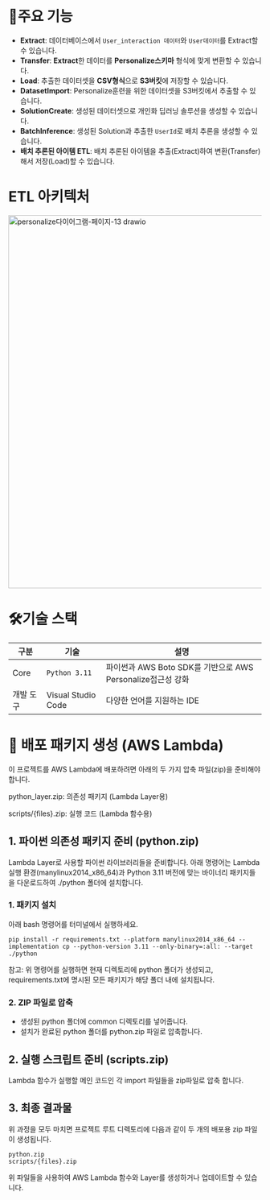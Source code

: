 # 🚏주요 기능
- **Extract**: 데이터베이스에서 `User_interaction 데이터`와 `User데이터`를 Extract할 수 있습니다.
- **Transfer**: **Extract**한 데이터를 **Personalize스키마** 형식에 맞게 변환할 수 있습니다.
- **Load**: 추출한 데이터셋을 **CSV형식**으로 **S3버킷**에 저장할 수 있습니다.
- **DatasetImport**: Personalize훈련을 위한 데이터셋을 S3버킷에서 추출할 수 있습니다.
- **SolutionCreate**: 생성된 데이터셋으로 개인화 딥러닝 솔루션을 생성할 수 있습니다.
- **BatchInference**: 생성된 Solution과 추출한 `UserId`로 배치 추론을 생성할 수 있습니다.
- **배치 추론된 아이템 ETL**: 배치 추론된 아이템을 추출(Extract)하여 변환(Transfer)해서 저장(Load)할 수 있습니다.

# ETL 아키텍처 
<img width="1371" height="741" alt="personalize다이어그램-페이지-13 drawio" src="https://github.com/user-attachments/assets/16ff90eb-e3be-4e02-8673-4da499d543db" />

# 🛠️기술 스택
| 구분 | 기술 | 설명 |
| ---------- | ----------| ---------- |
| Core | `Python 3.11` | 파이썬과 AWS Boto SDK를 기반으로 AWS Personalize접근성 강화 |
| 개발 도구 | Visual Studio Code | 다양한 언어를 지원하는 IDE |

# 🚀 배포 패키지 생성 (AWS Lambda)
이 프로젝트를 AWS Lambda에 배포하려면 아래의 두 가지 압축 파일(zip)을 준비해야 합니다.

python_layer.zip: 의존성 패키지 (Lambda Layer용)

scripts/{files}.zip: 실행 코드 (Lambda 함수용)

## 1. 파이썬 의존성 패키지 준비 (python.zip)
Lambda Layer로 사용할 파이썬 라이브러리들을 준비합니다. 아래 명령어는 Lambda 실행 환경(manylinux2014_x86_64)과 Python 3.11 버전에 맞는 바이너리 패키지들을 다운로드하여 ./python 폴더에 설치합니다.

### 1. 패키지 설치

아래 bash 명령어를 터미널에서 실행하세요.
```
pip install -r requirements.txt --platform manylinux2014_x86_64 --implementation cp --python-version 3.11 --only-binary=:all: --target ./python
```
참고: 위 명령어를 실행하면 현재 디렉토리에 python 폴더가 생성되고, requirements.txt에 명시된 모든 패키지가 해당 폴더 내에 설치됩니다.

### 2. ZIP 파일로 압축
- 생성된 python 폴더에 common 디렉토리를 넣어줍니다.
- 설치가 완료된 python 폴더를 python.zip 파일로 압축합니다.

## 2. 실행 스크립트 준비 (scripts.zip)
Lambda 함수가 실행할 메인 코드인 각 import 파일들을 zip파일로 압축 합니다.

## 3. 최종 결과물
위 과정을 모두 마치면 프로젝트 루트 디렉토리에 다음과 같이 두 개의 배포용 zip 파일이 생성됩니다.
```
python.zip
scripts/{files}.zip
```
위 파일들을 사용하여 AWS Lambda 함수와 Layer를 생성하거나 업데이트할 수 있습니다.
